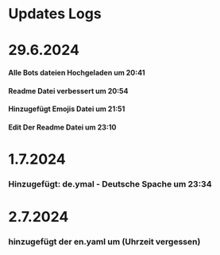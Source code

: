 # Updates Logs

# 29.6.2024
#### Alle Bots dateien Hochgeladen um 20:41

#### Readme Datei verbessert um 20:54

#### Hinzugefügt Emojis Datei um 21:51

#### Edit Der Readme Datei um 23:10

# 1.7.2024
### Hinzugefügt: de.ymal - Deutsche Spache um 23:34

# 2.7.2024
### hinzugefügt der en.yaml um (Uhrzeit vergessen)
